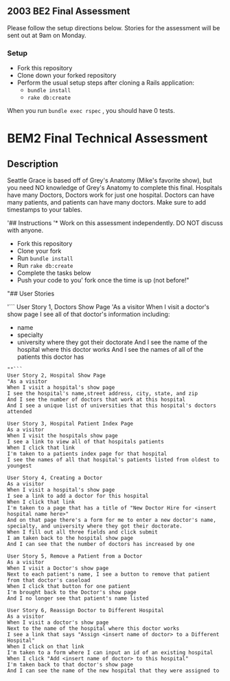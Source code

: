 ## 2003 BE2 Final Assessment
Please follow the setup directions below. Stories for the assessment will be sent out at 9am on Monday.

### Setup
- Fork this repository
- Clone down your forked repository
- Perform the usual setup steps after cloning a Rails application:
    - `bundle install`
    - `rake db:create`

When you run `bundle exec rspec` , you should have 0 tests.

# BEM2 Final Technical Assessment

## Description
Seattle Grace is based off of Grey's Anatomy (Mike's favorite show), but you need NO knowledge of Grey's Anatomy to complete this final.
Hospitals have many Doctors, Doctors work for just one hospital. Doctors can have many patients, and patients can have many doctors. Make sure to add timestamps to your tables.

'## Instructions
'* Work on this assessment independently. DO NOT discuss with anyone.
* Fork this repository
* Clone your fork
* Run `bundle install`
* Run `rake db:create`
* Complete the tasks below
* Push your code to you' fork once the time is up (not before!"

"## User Stories

'```
User Story 1, Doctors Show Page
'As a visitor
When I visit a doctor's show page
I see all of that doctor's information including:
 - name
 - specialty
 - university where they got their doctorate
And I see the name of the hospital where this doctor works
And I see the names of all of the patients this doctor has
```
""```
User Story 2, Hospital Show Page
"As a visitor
When I visit a hospital's show page
I see the hospital's name,street address, city, state, and zip
And I see the number of doctors that work at this hospital
And I see a unique list of universities that this hospital's doctors attended
```
```
User Story 3, Hospital Patient Index Page
As a visitor
When I visit the hospitals show page
I see a link to view all of that hospitals patients
When I click that link
I'm taken to a patients index page for that hospital
I see the names of all that hospital's patients listed from oldest to youngest
```
```
User Story 4, Creating a Doctor
As a visitor
When I visit a hospital's show page
I see a link to add a doctor for this hospital
When I click that link
I'm taken to a page that has a title of "New Doctor Hire for <insert hospital name here>"
And on that page there's a form for me to enter a new doctor's name, specialty, and university where they got their doctorate.
When I fill out all three fields and click submit
I am taken back to the hospital show page
And I can see that the number of doctors has increased by one
```
```
User Story 5, Remove a Patient from a Doctor
As a visitor
When I visit a Doctor's show page
Next to each patient's name, I see a button to remove that patient from that doctor's caseload
When I click that button for one patient
I'm brought back to the Doctor's show page
And I no longer see that patient's name listed
```
```
User Story 6, Reassign Doctor to Different Hospital
As a visitor
When I visit a doctor's show page
Next to the name of the hospital where this doctor works
I see a link that says "Assign <insert name of doctor> to a Different Hospital"
When I click on that link
I'm taken to a form where I can input an id of an existing hospital
When I click "Add <insert name of doctor> to this hospital"
I'm taken back to that doctor's show page
And I can see the name of the new hospital that they were assigned to
```

